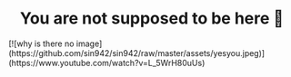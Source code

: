 <h1 align='center'> You are not supposed to be here 🫵</h1>
[![why is there no image](https://github.com/sin942/sin942/raw/master/assets/yesyou.jpeg)](https://www.youtube.com/watch?v=L_5WrH80uUs)
